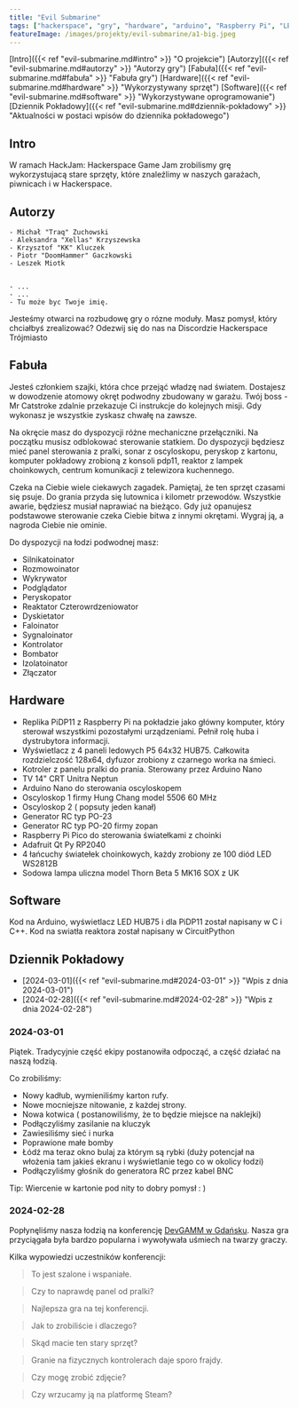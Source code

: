 ```yaml
---
title: "Evil Submarine"
tags: ["hackerspace", "gry", "hardware", "arduino", "Raspberry Pi", "LED", "WS2812", "Game Jam", "Hack Jam", "łódź podwodna"]
featureImage: /images/projekty/evil-submarine/a1-big.jpeg
---
```


[Intro]({{< ref "evil-submarine.md#intro" >}} "O projekcie") [Autorzy]({{< ref "evil-submarine.md#autorzy" >}} "Autorzy gry") [Fabuła]({{< ref "evil-submarine.md#fabuła" >}} "Fabuła gry") [Hardware]({{< ref "evil-submarine.md#hardware" >}} "Wykorzystywany sprzęt") [Software]({{< ref "evil-submarine.md#software" >}} "Wykorzystywane oprogramowanie") [Dziennik Pokładowy]({{< ref "evil-submarine.md#dziennik-pokładowy" >}} "Aktualności w postaci wpisów do dziennika pokładowego")


## Intro
W ramach HackJam: Hackerspace Game Jam zrobilismy grę wykorzystujacą stare sprzęty, które znaleźlimy w naszych garażach, piwnicach i w Hackerspace. 


## Autorzy 

    - Michał "Traq" Zuchowski
    - Aleksandra "Xellas" Krzyszewska
    - Krzysztof "KK" Kluczek 
    - Piotr "DoomHammer" Gaczkowski
    - Leszek Miotk 
    

    - ...
    - ... 
    - Tu może byc Twoje imię. 
Jesteśmy otwarci na rozbudowę gry o rózne moduły. Masz pomysł, który chciałbyś zrealizować? Odezwij się do nas na Discordzie Hackerspace Trójmiasto
    



## Fabuła 

Jesteś członkiem szajki, która chce przejąć władzę nad światem. Dostajesz w dowodzenie atomowy okręt podwodny zbudowany w garażu. Twój boss - Mr Catstroke zdalnie przekazuje Ci instrukcje do kolejnych misji. Gdy wykonasz je wszystkie zyskasz chwałę na zawsze.

Na okręcie masz do dyspozycji różne mechaniczne przełączniki. Na początku musisz odblokować sterowanie statkiem. Do dyspozycji będziesz mieć panel sterowania z pralki, sonar z oscyloskopu, peryskop z kartonu, komputer pokładowy zrobioną z konsoli pdp11, reaktor z lampek choinkowych, centrum komunikacji z telewizora kuchennego.

Czeka na Ciebie wiele ciekawych zagadek. Pamiętaj, że ten sprzęt czasami się psuje. Do grania przyda się lutownica i kilometr przewodów. Wszystkie awarie, będziesz musiał naprawiać na bieżąco. Gdy już opanujesz podstawowe sterowanie czeka Ciebie bitwa z innymi okrętami. Wygraj ją, a nagroda Ciebie nie ominie.

Do dyspozycji na łodzi podwodnej masz:

- Silnikatoinator
- Rozmowoinator
- Wykrywator
- Podglądator
- Peryskopator
- Reaktator Czterowrdzeniowator
- Dyskietator
- Faloinator
- Sygnaloinator
- Kontrolator
- Bombator
- Izolatoinator
- Złączator



## Hardware
 - Replika PiDP11 z Raspberry Pi na pokładzie jako główny komputer, który sterował wszystkimi pozostałymi urządzeniami. Pełnił rolę huba i dystrubytora informacji.  
 - Wyświetlacz z 4 paneli ledowych P5 64x32 HUB75. Całkowita rozdzielczość 128x64, dyfuzor zrobiony z czarnego worka na śmieci.  
 - Kotroler z panelu pralki do prania. Sterowany przez Arduino Nano
 - TV 14" CRT Unitra Neptun
 - Arduino Nano do sterowania oscyloskopem
 - Oscyloskop 1  firmy Hung Chang model 5506 60 MHz 
 - Oscyloskop 2 ( popsuty jeden kanał)
 - Generator RC typ PO-23 
 - Generator RC typ PO-20 firmy zopan 
 - Raspberry Pi Pico do sterowania światełkami z choinki 
 - Adafruit Qt Py RP2040
 - 4 łańcuchy światełek choinkowych, każdy zrobiony ze 100 diód LED WS2812B
 - Sodowa lampa uliczna model Thorn Beta 5 MK16 SOX z UK 



## Software
  Kod na Arduino, wyświetlacz LED HUB75 i dla PiDP11 został napisany w C i C++. Kod na swiatła reaktora został napisany w CircuitPython


## Dziennik Pokładowy 
- [2024-03-01]({{< ref "evil-submarine.md#2024-03-01" >}} "Wpis z dnia 2024-03-01")
- [2024-02-28]({{< ref "evil-submarine.md#2024-02-28" >}} "Wpis z dnia 2024-02-28")

### 2024-03-01
Piątek. Tradycyjnie część ekipy postanowiła odpocząć, a część działać na naszą łodzią. 

Co zrobiliśmy: 

- Nowy kadłub, wymieniliśmy karton rufy.
- Nowe mocniejsze nitowanie, z każdej strony.
- Nowa kotwica ( postanowiliśmy, że to będzie miejsce na naklejki)
- Podłączyliśmy zasilanie na kluczyk
- Zawiesiliśmy sieć i nurka
- Poprawione małe bomby
- Łódź ma teraz okno bulaj za którym są rybki (duży potencjał na włożenia tam jakieś ekranu i wyświetlanie tego co w okolicy łodzi)
- Podłączyliśmy głośnik do generatora RC przez kabel BNC

Tip: Wiercenie w kartonie pod nity to dobry pomysł : )

### 2024-02-28

Popłynęliśmy nasza łodzią na konferencję [DevGAMM w Gdańsku](https://devgamm.com/gdansk2024/). Nasza gra przyciągała była bardzo popularna i wywoływała uśmiech na twarzy graczy. 

Kilka wypowiedzi uczestników konferencji: 

> To jest szalone i wspaniałe.
> 

> Czy to naprawdę panel od pralki?
> 

> Najlepsza gra na tej konferencji.
> 

> Jak to zrobiliście i dlaczego?
> 

> Skąd macie ten stary sprzęt?
> 

> Granie na fizycznych kontrolerach daje sporo frajdy.
> 

> Czy mogę zrobić zdjęcie?
> 

> Czy wrzucamy ją na platformę Steam?
> 
